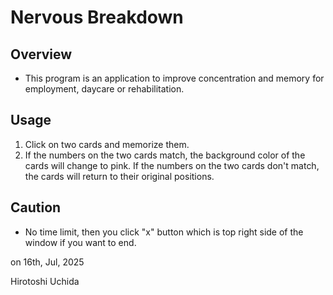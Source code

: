 ﻿# Nervous Breakdown

## Overview
* This program is an application to improve concentration and memory for employment, daycare or rehabilitation.

## Usage
1. Click on two cards and memorize them.
2. If the numbers on the two cards match, the background color of the cards will change to pink. If the numbers on the two cards don't match, the cards will return to their original positions.

## Caution
* No time limit, then you click "x" button which is top right side of the window if you want to end.


on 16th, Jul, 2025

Hirotoshi Uchida
